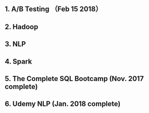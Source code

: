 ## 1. A/B Testing （Feb 15 2018）
## 2. Hadoop
## 3. NLP
## 4. Spark
## 5. The Complete SQL Bootcamp (Nov. 2017 complete)
## 6. Udemy NLP (Jan. 2018 complete)
